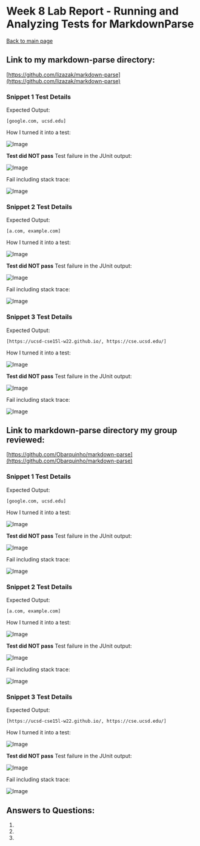 # Week 8 Lab Report - Running and Analyzing Tests for MarkdownParse

[Back to main page](index.html)

## Link to my markdown-parse directory:

[https://github.com/lizazak/markdown-parse](https://github.com/lizazak/markdown-parse)

### Snippet 1 Test Details

Expected Output:

`[google.com, ucsd.edu]`

How I turned it into a test:

![Image](mysnip1-test.png)

**Test did NOT pass**
Test failure in the JUnit output:

![Image](myfail1.png)

Fail including stack trace:

![Image](myfail1-st.png)


### Snippet 2 Test Details

Expected Output:

`[a.com, example.com]`

How I turned it into a test:

![Image](mysnip2-test.png)

**Test did NOT pass**
Test failure in the JUnit output:

![Image](myfail2.png)

Fail including stack trace:

![Image](myfail2-st.png)


### Snippet 3 Test Details

Expected Output:

`[https://ucsd-cse15l-w22.github.io/, https://cse.ucsd.edu/]`

How I turned it into a test:

![Image](mysnip3-test.png)

**Test did NOT pass**
Test failure in the JUnit output:

![Image](myfail3.png)

Fail including stack trace:

![Image](myfail3-st.png)


## Link to markdown-parse directory my group reviewed:

[https://github.com/Obarquinho/markdown-parse](https://github.com/Obarquinho/markdown-parse)

### Snippet 1 Test Details

Expected Output:

`[google.com, ucsd.edu]`

How I turned it into a test:

![Image](your-test1.png)

**Test did NOT pass**
Test failure in the JUnit output:

![Image](your-fail1.png)

Fail including stack trace:

![Image](your-st1.png)


### Snippet 2 Test Details

Expected Output:

`[a.com, example.com]`

How I turned it into a test:

![Image](your-test2.png)

**Test did NOT pass**
Test failure in the JUnit output:

![Image](your-fail2.png)

Fail including stack trace:

![Image](your-st2.png)


### Snippet 3 Test Details

Expected Output:

`[https://ucsd-cse15l-w22.github.io/, https://cse.ucsd.edu/]`

How I turned it into a test:

![Image](your-test3.png)

**Test did NOT pass**
Test failure in the JUnit output:

![Image](your-fail3.png)

Fail including stack trace:

![Image](your-st3.png)


## Answers to Questions:


1. 

2. 

3. 